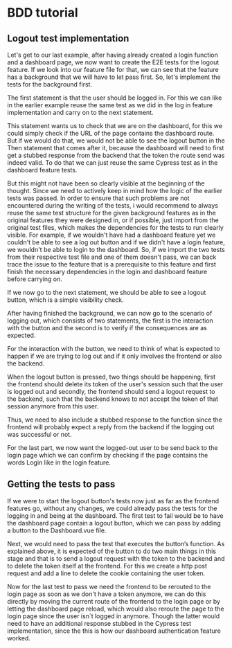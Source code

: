 # BDD tutorial

## Logout test implementation
Let's get to our last example, after having already created a login function and a dashboard page, we now want to create the E2E tests for the logout feature. If we look into our feature file for that, we can see that the feature has a background that we will have to let pass first. So, let's implement the tests for the background first.

The first statement is that the user should be logged in. For this we can like in the earlier example reuse the same test as we did in the log in feature implementation and carry on to the next statement.

This statement wants us to check that we are on the dashboard, for this we could simply check if the URL of the page contains the dashboard route. But if we would do that, we would not be able to see the logout button in the Then statement that comes after it, because the dashboard will need to first get a stubbed response from the backend that the token the route send was indeed valid. To do that we can just reuse the same Cypress test as in the dashboard feature tests.

But this might not have been so clearly visible at the beginning of the thought. Since we need to actively keep in mind how the logic of the earlier tests was passed. In order to ensure that such problems are not encountered during the writing of the tests, i would recommend to always reuse the same test structure for the given background features as in the original features they were designed in, or if possible, just import from the original test files, which makes the dependencies for the tests to run clearly visible. For example, if we wouldn't have had a dashboard feature yet we couldn't be able to see a log out button and if we didn't have a login feature, we wouldn't be able to login to the dashboard. So, if we import the two tests from their respective test file and one of them doesn't pass, we can back trace the issue to the feature that is a prerequisite to this feature and first finish the necessary dependencies in the login and dashboard feature before carrying on.

If we now go to the next statement, we should be able to see a logout button, which is a simple visibility check.

After having finished the background, we can now go to the scenario of logging out, which consists of two statements, the first is the interaction with the button and the second is to verify if the consequences are as expected.

For the interaction with the button, we need to think of what is expected to happen if we are trying to log out and if it only involves the frontend or also the backend.

When the logout button is pressed, two things should be happening, first the frontend should delete its token of the user's session such that the user is logged out and secondly, the frontend should send a logout request to the backend, such that the backend knows to not accept the token of that session anymore from this user.

Thus, we need to also include a stubbed response to the function since the frontend will probably expect a reply from the backend if the logging out was successful or not.

For the last part, we now want the logged-out user to be send back to the login page which we can confirm by checking if the page contains the words Login like in the login feature.

## Getting the tests to pass
If we were to start the logout button's tests now just as far as the frontend features go, without any changes, we could already pass the tests for the logging in and being at the dashboard. The first test to fail would be to have the dashboard page contain a logout button, which we can pass by adding a button to the Dashboard.vue file.

Next, we would need to pass the test that executes the button’s function. As explained above, it is expected of the button to do two main things in this stage and that is to send a logout request with the token to the backend and to delete the token itself at the frontend. For this we create a http post request and add a line to delete the cookie containing the user token.

Now for the last test to pass we need the frontend to be rerouted to the login page as soon as we don't have a token anymore, we can do this directly by moving the current route of the frontend to the login page or by letting the dashboard page reload, which would also reroute the page to the login page since the user isn´t logged in anymore. Though the latter would need to have an additional response stubbed in the Cypress test implementation, since the this is how our dashboard authentication feature worked.
